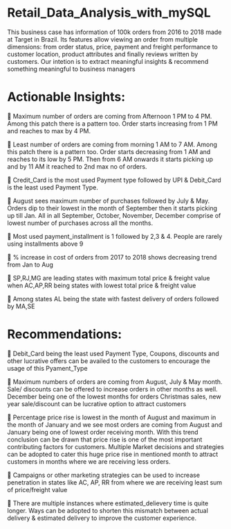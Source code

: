 # Retail_Data_Analysis_with_mySQL

This business case has information of 100k orders from 2016 to 2018 made at Target in Brazil. Its features allow viewing an order from multiple dimensions: from order status, price, payment and freight performance to customer location, product attributes and finally reviews written by customers. Our intetion is to extract meaningful insights & recommend something meaningful to business managers

# Actionable Insights:
	Maximum number of orders are coming from Afternoon 1 PM to 4 PM. Among this patch there is a pattern too. Order starts increasing from 1 PM and reaches to max by 4 PM.

	 Least number of orders are coming from morning 1 AM to 7 AM. Among this patch there is a pattern too. Order starts decreasing from 1 AM and reaches to its low by 5 PM. Then from 6 AM onwards it starts picking up and by 11 AM it reached to 2nd max no of orders.

	Credit_Card is the most used Payment type followed by UPI & Debit_Card is the least used Payment Type.

	August sees maximum number of purchases followed by July & May. Orders dip to their lowest in the month of September then it starts picking up  till Jan.  All in all September, October, November, December comprise of lowest number of purchases across all the months.

	Most used payment_installment is 1 followed by 2,3 & 4. People are rarely using installments above 9 

	% increase in cost of orders from 2017 to 2018 shows decreasing trend from Jan to Aug

	SP,RJ,MG are leading states with maximum total price & freight value when AC,AP,RR being states with lowest total price & freight value

	Among states AL being the state with fastest delivery of orders followed by MA,SE 



# Recommendations:
	Debit_Card being the least used Payment Type, Coupons, discounts and other lucrative offers can be availed to the customers to encourage the usage of this Pyament_Type

	Maximum numbers of orders are coming from August, July & May month. Sale/ discounts can be offered to increase orders in other months as well. December being one of the lowest months for orders Christmas sales, new year sale/discount can be lucrative option to attract customers

	Percentage price rise is lowest in the month of August and maximum in the month of January and we see most orders are coming from August and January being one of lowest order receiving month. With this trend conclusion can be drawn that price rise is one of the most important contributing factors for customers. Multiple Market decisions and strategies can be adopted to cater this huge price rise in mentioned month to attract customers in months where we are receiving less orders.

	Campaigns or other marketing strategies can be used to increase penetration in states like AC, AP, RR from where we are receiving least sum of price/freight value

	There are multiple instances where estimated_delievery time is quite longer. Ways can be adopted to shorten this mismatch between actual delivery & estimated delivery to improve the customer experience.
